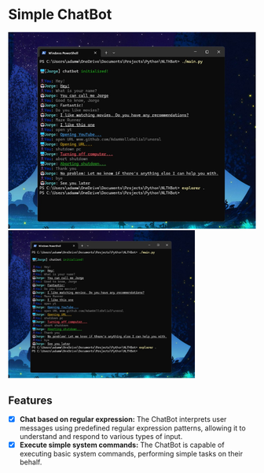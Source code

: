 # Simple ChatBot

![Alt img](https://github.com/AdamWellsBelialFuneral/Simple-ChatBot/blob/main/project_showcase.jpg)
<img src="https://github.com/AdamWellsBelialFuneral/Simple-ChatBot/blob/main/project_showcase.jpg" alt="Alt img" style="max-width:380px; max-height:380px;">

## Features
- [X] **Chat based on regular expression:** The ChatBot interprets user messages using predefined regular expression patterns, allowing it to understand and respond to various types of input.
- [X] **Execute simple system commands:** The ChatBot is capable of executing basic system commands, performing simple tasks on their behalf.
